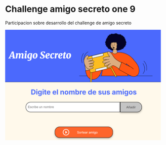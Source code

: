 # Challenge amigo secreto one 9

Participacion sobre desarrollo del challenge de amigo secreto

![alt text](image.png)